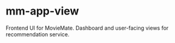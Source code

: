 # mm-app-view

Frontend UI for MovieMate. Dashboard and user-facing views for recommendation service.
